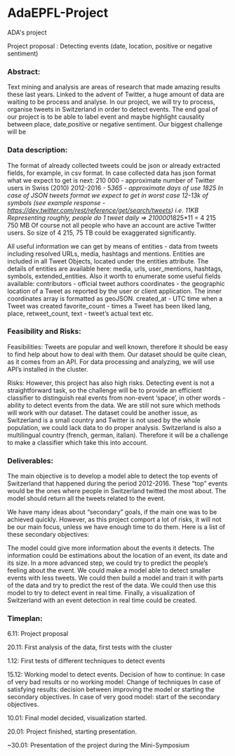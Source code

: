 # AdaEPFL-Project
ADA's project

Project proposal : Detecting events (date, location, positive or negative sentiment)


### Abstract:

Text mining and analysis are areas of research that made amazing results these last years. Linked to the advent of Twitter, a huge amount of data are waiting to be process and analyse. In our project, we will try to process, organise tweets in Switzerland in order to detect events. The end goal of our project is to be able to label event and maybe highlight causality between place, date,positive or negative sentiment. Our biggest challenge will be 

### Data description:

The format of already collected tweets could be json or already extracted fields, for example, in csv format.
In case collected data has json format what we expect to get is next: 
	210 000  - approximate number of Twitter users in Swiss (2010)
	2012-2016 - 5*365 - approximate days of use 1825
	In case of JSON tweets format we expect to get in worst case 12-13k of symbols (see example response - https://dev.twitter.com/rest/reference/get/search/tweets) i.e. 11KB
	Representing roughly, people do 1 tweet daily => 210000*1825*11 = 4 215 750 MB
Of course not all people who have an account are active Twitter users. So size of 4 215, 75 TB
could be exaggerated significantly. 

All useful information we can get by means of entities  - data from tweets including resolved URLs, media, hashtags and mentions. Entities are included in all Tweet Objects, located under the entities attribute. The details of entities are available here: media, urls, user_mentions, hashtags, symbols, extended_entities.
Also it worth to enumerate some useful fields available: 
contributors - official tweet authors
coordinates - the geographic location of a Tweet as reported by the user or client application. The inner coordinates array is formatted as geoJSON.
created_at - UTC time when a Tweet was created
favorite_count - times a Tweet has been liked
lang, place, retweet_count, text - tweet’s actual text
etc.
		
### Feasibility and Risks: 

Feasibilities:
Tweets are popular and well known, therefore it should be easy to find help about how to deal with them. Our dataset should be quite clean, as it comes from an API. For data processing and analyzing, we will use API’s installed in the cluster.


Risks:
However, this project has also high risks. Detecting event is not a straightforward task, so the challenge will be to provide an efficient classifier to distinguish real events from non-event ‘space’, in other words - ability to detect events from the data. We are still not sure which methods will work with our dataset. 
The dataset could be another issue, as Switzerland is a small country and Twitter is not used by the whole population, we could lack data to do proper analysis. Switzerland is also a multilingual country (french, german, italian). Therefore it will be a challenge to make a classifier which take this into account.

### Deliverables:

The main objective is to develop a model able to detect the top events of Switzerland that happened during the period 2012-2016. These “top” events would be the ones where people in Switzerland twitted the most about. The model should return all the tweets related to the event.
 
We have many ideas about “secondary” goals, if the main one was to be achieved quickly. However, as this project comport a lot of risks, it will not be our main focus, unless we have enough time to do them. Here is a list of these secondary objectives:


The model could give more information about the events it detects. The information could be estimations about the location of an event, its date and its size. In a more advanced step, we could try to predict the people’s feeling about the event.
We could make a model able to detect smaller events with less tweets.
We could then build a model and train it with parts of the data and try to predict the rest of the data. We could then use this model to try to detect event in real time.
Finally, a visualization of Switzerland with an event detection in real time could be created.

### Timeplan:

6.11: Project proposal

20.11: First analysis of the data, first tests with the cluster 

1.12: First tests of different techniques to detect events 

15.12: Working model to detect events. Decision of how to continue: 
       In case of very bad results or no working model: Change of techniques 
       In case of satisfying results: decision between improving the model or starting the secondary objectives. 
       In case of very good model: start of the secondary objectives. 
       
10.01: Final model decided, visualization started. 

20.01: Project finished, starting presentation. 

~30.01: Presentation of the project during the Mini-Symposium





